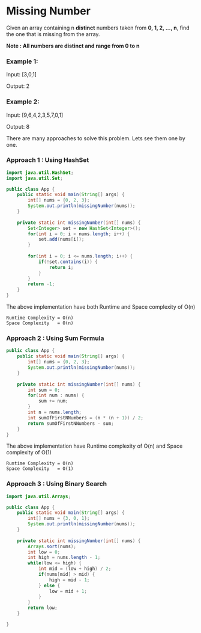 # Missing Number

Given an array containing n **distinct** numbers taken from **0, 1, 2, ..., n**, find the one that is missing from the array.

**Note : All numbers are distinct and range from 0 to n**
### Example 1:

Input: [3,0,1]

Output: 2

### Example 2:

Input: [9,6,4,2,3,5,7,0,1]

Output: 8

There are many approaches to solve this problem. Lets see them one by one.

### Approach 1 : Using HashSet

```java
import java.util.HashSet;
import java.util.Set;

public class App {
	public static void main(String[] args) {
		int[] nums = {0, 2, 3};
		System.out.println(missingNumber(nums));
	}
	
	private static int missingNumber(int[] nums) {
		Set<Integer> set = new HashSet<Integer>();
		for(int i = 0; i < nums.length; i++) {
			set.add(nums[i]);
		}
		
		for(int i = 0; i <= nums.length; i++) {
			if(!set.contains(i)) {
				return i;
			}
		}
		return -1;
	}
}
```
The above implementation have both Runtime and Space complexity of O(n)
```
Runtime Complexity = O(n)
Space Complexity   = O(n)
```

### Approach 2 : Using Sum Formula

```java
public class App {
	public static void main(String[] args) {
		int[] nums = {0, 2, 3};
		System.out.println(missingNumber(nums));
	}
	
	private static int missingNumber(int[] nums) {
		int sum = 0;
		for(int num : nums) {
			sum += num;
		}
		int n = nums.length;
		int sumOfFirstNNumbers = (n * (n + 1)) / 2;
		return sumOfFirstNNumbers - sum;
	}
}

```

The above implementation have Runtime complexity of O(n) and Space complexity of O(1)
```
Runtime Complexity = O(n)
Space Complexity   = O(1)
```

### Approach 3 : Using Binary Search

```java
import java.util.Arrays;

public class App {
	public static void main(String[] args) {
		int[] nums = {3, 0, 1};
		System.out.println(missingNumber(nums));
	}
	
	private static int missingNumber(int[] nums) {
		Arrays.sort(nums);
		int low = 0;
		int high = nums.length - 1;
		while(low <= high) {
			int mid = (low + high) / 2;
			if(nums[mid] > mid) {
				high = mid - 1;
			} else {
				low = mid + 1;
			}
		}
		return low;
	}

}
```
